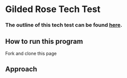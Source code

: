 # Gilded Rose Tech Test #

### The outline of this tech test can be found [here](https://github.com/makersacademy/course/blob/master/individual_challenges/gilded_rose.md).

## How to run this program ##

Fork and clone this page


## Approach ##
